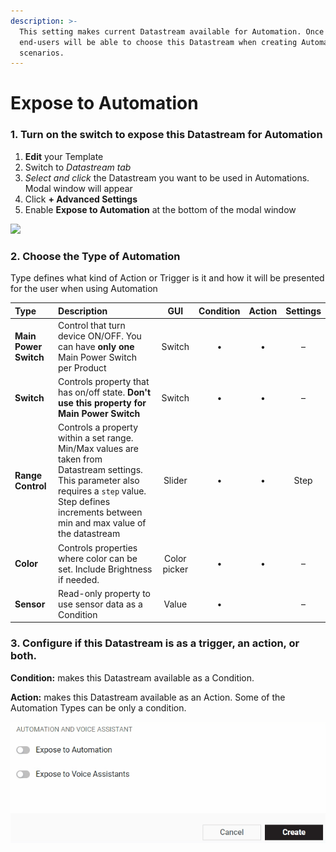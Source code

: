 ```yaml
---
description: >-
  This setting makes current Datastream available for Automation. Once enabled,
  end-users will be able to choose this Datastream when creating Automation
  scenarios.
---
```


# Expose to Automation

### 1. Turn on the switch to expose this Datastream for Automation

1. **Edit** your Template
2. Switch to _Datastream tab_
3. _Select and click_ the Datastream you want to be used in Automations. Modal window will appear
4. Click **+ Advanced Settings**
5. Enable **Expose to Automation** at the bottom of the modal window

![](../../../../.gitbook/assets/cpt2105201739-1919x971.gif)

### 2. Choose the Type of Automation

Type defines what kind of Action or Trigger is it and how it will be presented for the user when using Automation

| Type | Description | GUI | Condition | Action | Settings |
| :--- | :--- | :---: | :---: | :---: | :---: |
| **Main Power Switch** | Control that turn device ON/OFF. You can have **only one** Main Power Switch per Product | Switch | • | • | – |
| **Switch** | Controls property that has on/off state. **Don't use this property for Main Power Switch** | Switch | • | • | – |
| **Range Control** | Controls a property within a set range. Min/Max values are taken from Datastream settings. This parameter also requires a `step` value. Step defines increments between min and max value of the datastream | Slider | • | • | Step |
| **Color** | Controls properties where color can be set. Include Brightness if needed. | Color picker | • | • | – |
| **Sensor** | Read-only property to use sensor data as a Condition | Value | • |  | – |

### 3. Configure if this Datastream is as a trigger, an action, or both.

**Condition:** makes this Datastream available as a Condition.

**Action:** makes this Datastream available as an Action. Some of the Automation Types can be only a condition.

![](../../../../.gitbook/assets/expose_to_auto.gif)



